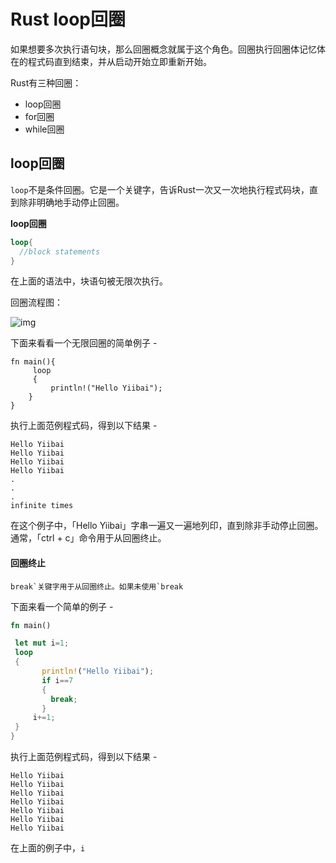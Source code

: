 # Rust loop回圈

如果想要多次执行语句块，那么回圈概念就属于这个角色。回圈执行回圈体记忆体在的程式码直到结束，并从启动开始立即重新开始。

Rust有三种回圈：

- loop回圈
- for回圈
- while回圈

## loop回圈

`loop`不是条件回圈。它是一个关键字，告诉Rust一次又一次地执行程式码块，直到除非明确地手动停止回圈。

**loop回圈**

```rust
loop{  
  //block statements  
}
```

在上面的语法中，块语句被无限次执行。

回圈流程图：

![img](https://tw511.com/upload/images/201910/20191014013907376.png)

下面来看看一个无限回圈的简单例子 -

```
fn main(){
     loop  
     {  
         println!("Hello Yiibai");  
    }
}
```

执行上面范例程式码，得到以下结果 -

```
Hello Yiibai
Hello Yiibai
Hello Yiibai
Hello Yiibai
.
.
.
infinite times
```

在这个例子中，「Hello Yiibai」字串一遍又一遍地列印，直到除非手动停止回圈。通常，「ctrl + c」命令用于从回圈终止。

#### 回圈终止

```
break`关键字用于从回圈终止。如果未使用`break
```

下面来看一个简单的例子 -

```rust
fn main()  

 let mut i=1;  
 loop  
 {
       println!("Hello Yiibai");  
       if i==7   
       {  
         break;  
       }  
     i+=1;  
 }
}
```

执行上面范例程式码，得到以下结果 -

```shell
Hello Yiibai
Hello Yiibai
Hello Yiibai
Hello Yiibai
Hello Yiibai
Hello Yiibai
Hello Yiibai
```

在上面的例子中，`i`
